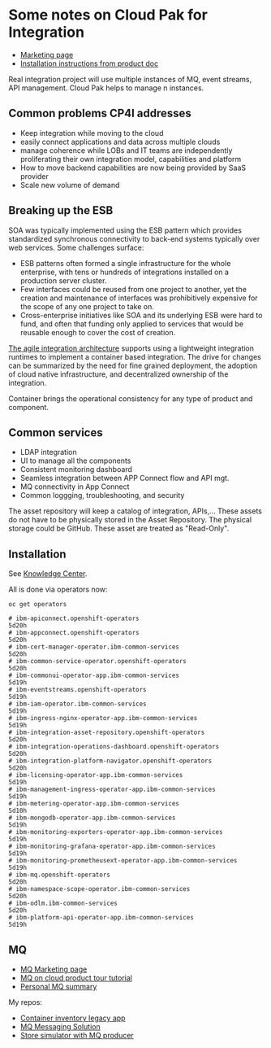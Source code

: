 # Some notes on Cloud Pak for Integration

* [Marketing page](https://www.ibm.com/cloud/cloud-pak-for-integration)
* [Installation instructions from product doc](https://www.ibm.com/support/knowledgecenter/en/SSGT7J)

Real integration project will use multiple instances of MQ, event streams, API management. Cloud Pak helps to manage n instances.

## Common problems CP4I addresses

* Keep integration while moving to the cloud
* easily connect applications and data across multiple clouds 
* manage coherence while  LOBs and IT teams are independently proliferating their own integration model, capabilities and platform
* How to move backend capabilities are now being provided by SaaS provider
* Scale new volume of demand

## Breaking up the ESB

SOA was typically implemented using the ESB pattern which provides standardized synchronous connectivity to back-end systems typically over web services. Some challenges surface:

* ESB patterns often formed a single infrastructure for the whole enterprise, with tens or hundreds of integrations installed on a production server cluster.
* Few interfaces could be reused from one project to another, yet the creation and maintenance of interfaces was prohibitively expensive for the scope of any one project to take on.
* Cross-enterprise initiatives like SOA and its underlying ESB were hard to fund, and often that funding only applied to services that would be reusable enough to cover the cost of creation.

[The agile integration architecture](https://www.ibm.com/cloud/integration/agile-integration/) supports using a lightweight integration runtimes to implement a container based integration.
The drive for changes can be summarized by the need for fine grained deployment, the adoption of cloud native infrastructure, and decentralized ownership of the integration.

Container brings the operational consistency for any type of product and component.


## Common services

* LDAP integration
* UI to manage all the components
* Consistent monitoring dashboard
* Seamless integration between APP Connect flow and API mgt.
* MQ connectivity in App Connect
* Common loggging, troubleshooting, and security

The asset repository will keep a catalog of integration, APIs,... These assets do not have to be physically stored in the Asset Repository. The physical storage could be GitHub. These asset are treated as "Read-Only".

## Installation

See [Knowledge Center](https://www.ibm.com/support/knowledgecenter/en/SSGT7J_20.4/install/install.html).

All is done via operators now:

```
oc get operators

# ibm-apiconnect.openshift-operators                              5d20h
# ibm-appconnect.openshift-operators                              5d20h
# ibm-cert-manager-operator.ibm-common-services                   5d20h
# ibm-common-service-operator.openshift-operators                 5d20h
# ibm-commonui-operator-app.ibm-common-services                   5d19h
# ibm-eventstreams.openshift-operators                            5d19h
# ibm-iam-operator.ibm-common-services                            5d19h
# ibm-ingress-nginx-operator-app.ibm-common-services              5d19h
# ibm-integration-asset-repository.openshift-operators            5d20h
# ibm-integration-operations-dashboard.openshift-operators        5d20h
# ibm-integration-platform-navigator.openshift-operators          5d20h
# ibm-licensing-operator-app.ibm-common-services                  5d19h
# ibm-management-ingress-operator-app.ibm-common-services         5d19h
# ibm-metering-operator-app.ibm-common-services                   5d10h
# ibm-mongodb-operator-app.ibm-common-services                    5d19h
# ibm-monitoring-exporters-operator-app.ibm-common-services       5d19h
# ibm-monitoring-grafana-operator-app.ibm-common-services         5d19h
# ibm-monitoring-prometheusext-operator-app.ibm-common-services   5d19h
# ibm-mq.openshift-operators                                      5d20h
# ibm-namespace-scope-operator.ibm-common-services                5d20h
# ibm-odlm.ibm-common-services                                    5d20h
# ibm-platform-api-operator-app.ibm-common-services               5d19h

```

## MQ

* [MQ Marketing page](https://www.ibm.com/cloud/cloud-pak-for-integration/enterprise-messaging)
* [MQ on cloud product tour tutorial](https://www.ibm.com/cloud/garage/dte/producttour/ibm-mq-ibm-cloud-product-tour)
* [Personal MQ summary](https://ibm-cloud-architecture.github.io/refarch-eda/technology/mq/)

My repos:

* [Container inventory legacy app](https://github.com/ibm-cloud-architecture/refarch-container-inventory)
* [MQ Messaging Solution](https://github.com/ibm-cloud-architecture/refarch-mq-messaging)
* [Store simulator with MQ producer](https://github.com/ibm-cloud-architecture/refarch-eda-store-simulator)



